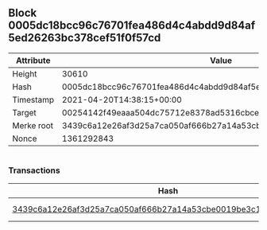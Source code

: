 ## Block 0005dc18bcc96c76701fea486d4c4abdd9d84af5ed26263bc378cef51f0f57cd

Attribute | Value
--- | ---
Height | 30610
Hash | 0005dc18bcc96c76701fea486d4c4abdd9d84af5ed26263bc378cef51f0f57cd
Timestamp | 2021-04-20T14:38:15+00:00
Target | 00254142f49eaaa504dc75712e8378ad5316cbcead634704b3734b6271167cc4
Merke root | 3439c6a12e26af3d25a7ca050af666b27a14a53cbe0019be3c1dd13bbd8318bf
Nonce | 1361292843

```

```

### Transactions

Hash | Amount
--- | ---
[3439c6a12e26af3d25a7ca050af666b27a14a53cbe0019be3c1dd13bbd8318bf](3439c6a12e26af3d25a7ca050af666b27a14a53cbe0019be3c1dd13bbd8318bf.md) | 10.00000000 SKEPTI 
